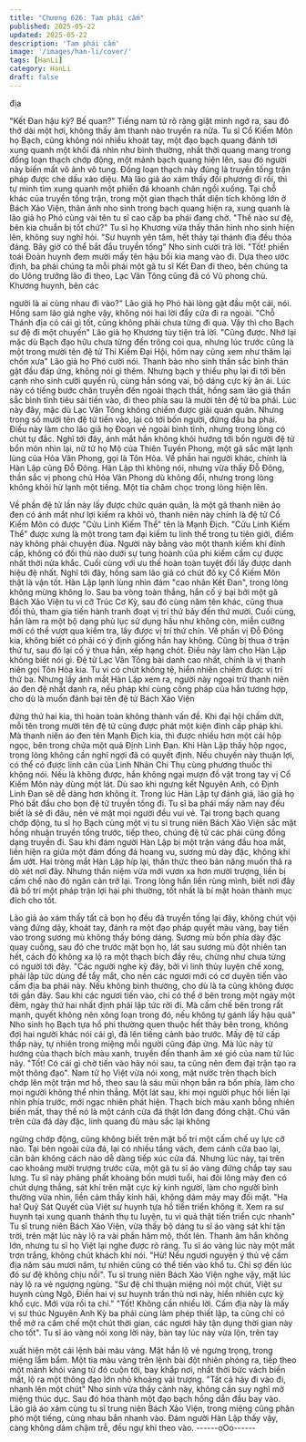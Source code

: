 ```yaml
---
title: "Chương 626: Tam phái cấm"
published: 2025-05-22
updated: 2025-05-22
description: 'Tam phái cấm'
image: '/images/han-li/cover/'
tags: [HanLi]
category: HanLi
draft: false
---
```


địa

"Kết Đan hậu kỳ? Bế quan?" Tiếng nam tử rõ ràng giật mình ngớ
ra, sau đó thở dài một hơi, không thấy âm thanh nào truyền ra
nữa.
Tu sĩ Cổ Kiếm Môn họ Bạch, cũng không nói nhiều khoát tay, một
đạo bạch quang đánh tới xung quanh một khối đá nhìn như bình
thường, nhất thời quang mang trong đống loạn thạch chớp động,
một mảnh bạch quang hiện lên, sau đó người này biến mất vô
ảnh vô tung.
Đống loạn thạch này đúng là truyền tống trận pháp được che dấu
xảo diệu.
Mà lão giả áo xám thấy đối phương đi rồi, thì tự mình tìm xung
quanh một phiến đá khoanh chân ngồi xuống.
Tại chỗ khác của truyền tống trận, trong một gian thạch thất diện
tích không lớn ở Bách Xảo Viện, thân ảnh nho sinh trong bạch
quang hiện ra, xung quanh là lão giả họ Phó cùng vài tên tu sĩ cao
cấp ba phái đang chờ.
"Thế nào sư đệ, bên kia chuẩn bị tốt chứ?" Tu sĩ họ Khương vừa
thấy thân hình nho sinh hiện lên, không suy nghĩ hỏi.
"Sư huynh yên tâm, hết thảy tại thánh địa đều thỏa đáng. Bây giờ
có thể bắt đầu truyền tống" Nho sinh cười trả lời.
"Tốt! phiền toái Đoàn huynh đem mười mấy tên hậu bối kia mang
vào đi. Dựa theo ước định, ba phái chúng ta mỗi phái một gã tu sĩ
Kết Đan đi theo, bên chúng ta do Uông trưởng lão đi theo, Lạc
Vân Tông cũng đã có Vũ phong chủ. Khương huynh, bên các

người là ai cùng nhau đi vào?" Lão giả họ Phó hài lòng gật đầu
một cái, nói.
Hồng sam lão giả nghe vậy, không nói hai lời đẩy cửa đi ra ngoài.
"Chỗ Thánh địa có cái gì tốt, cũng không phải chưa từng đi qua.
Vậy thì cho Bạch sư đệ đi một chuyến" Lão giả họ Khương tùy
tiện trả lời.
"Cũng được. Nhớ lại mặc dù Bạch đạo hữu chưa từng đến trông
coi qua, nhưng lúc trước cũng là một trong mười tên đệ tử Thí
Kiếm Đại Hội, hôm nay cũng xem như thăm lại chốn xưa" Lão giả
họ Phó cười nói.
Thanh bào nho sinh thần sắc bình thản gật đầu đáp ứng, không
nói gì thêm.
Nhưng bạch y thiếu phụ lại đi tới bên cạnh nho sinh cười quyến
rũ, cùng hắn sóng vai, bộ dáng cực kỳ ân ái.
Lúc này có tiếng bước chân truyền đến ngoài thạch thất, hồng
sam lão giả thần sắc bình tĩnh tiêu sái tiến vào, đi theo phía sau là
mười tên đệ tử ba phái.
Lúc này đây, mặc dù Lạc Vân Tông không chiếm được giải quán
quân. Nhưng trong số mười tên đệ tử tiến vào, lại có tới bốn
người, đứng đầu ba phái.
Điều này làm cho lão giả họ Đoạn vẻ ngoài bình tĩnh, nhưng trong
lòng có chút tự đắc.
Nghĩ tới đây, ánh mắt hắn không khỏi hướng tới bồn người đệ tử
bổn môn nhìn lại, nữ tử họ Mộ của Thiên Tuyền Phong, một gã
sắc mặt lạnh lùng của Hỏa Vân Phong, gọi là Tôn Hỏa.
Về phần hai người khác, chính là Hàn Lập cũng Đỗ Đông.
Hàn Lập thì không nói, nhưng vừa thấy Đỗ Đông, thần sắc vị
phong chủ Hỏa Vân Phong dù không đổi, nhưng trong lòng không
khỏi hừ lạnh một tiếng. Một tia châm chọc trong lòng hiện lên.

Về phần đệ tử lần này lấy được chức quán quân, là một gã thanh
niên áo đen có ánh mắt như lợi kiếm ra khỏi vỏ, thanh niên này
chính là đệ tử Cổ Kiếm Môn có được "Cửu Linh Kiếm Thể" tên là
Mạnh Địch.
"Cửu Linh Kiếm Thể" được xưng là một trong tam đại kiếm tu linh
thể trong tu tiên giới, điểm này không phải chuyện đùa. Người
này bằng vào một thanh kiếm khí đỉnh cấp, không có đối thủ nào
dưới sự tung hoành của phi kiếm cầm cự được nhất thời nửa
khắc. Cuối cùng với ưu thế hoàn toàn tuyệt đối lấy được danh
hiệu đệ nhất.
Nghĩ tới đây, hồng sam lão giả có chút đố kỵ Cổ Kiếm Môn thật là
vận tốt.
Hàn Lập lạnh lùng nhìn đám "cao nhân Kết Đan", trong lòng
không mừng không lo.
Sau ba vòng toàn thắng, hắn cố ý bại bởi một gã Bách Xảo Viện
tu vi cỡ Trúc Cơ Kỳ, sau đó cùng năm tên khác, cũng thua đối
thủ, tham gia tiến hành tranh đoạt vị trí thứ bảy đến thứ mười.
Cuối cùng, hắn làm ra một bộ dạng phù lục sử dụng hầu như
không còn, miễn cưỡng mới có thể vượt qua kiểm tra, lấy được vị
trí thứ chín.
Về phần vị Đỗ Đông kia, không biết có phải có ý định giống hắn
hay không. Cũng bị thua ở trận thứ tư, sau đó lại cố ý thua hắn,
xếp hạng chót.
Điều này làm cho Hàn Lập không biết nói gì.
Đệ tử Lạc Vân Tông bài danh cao nhất, chính là vị thanh niên gọi
Tôn Hỏa kia. Tu vi có chút không tệ, hiển nhiên chiếm được vị trí
thứ ba.
Nhưng lấy ánh mắt Hàn Lập xem ra, người này ngoại trừ thanh
niên áo đen đệ nhất danh ra, nếu pháp khí cùng công pháp của
hắn tương hợp, cho dù là muốn đánh bại tên đệ tử Bách Xảo Viện

đứng thứ hai kia, thì hoàn toàn không thành vấn đề.
Khi đại hội chấm dứt, mỗi tên trong mười tên đệ tử cũng được
phát một kiện đỉnh cấp pháp khí. Mà thanh niên áo đen tên Mạnh
Địch kia, thì được nhiều hơn một cái hộp ngọc, bên trong chứa
một quả Định Linh Đan.
Khi Hàn Lập thấy hộp ngọc, trong lòng không cần nghĩ ngợi đã có
quyết định.
Nếu chuyến này thuận lợi, có thể có được linh căn của Linh Nhãn
Chi Thụ cùng phương thuốc thì không nói. Nếu là không được,
hắn không ngại mượn đồ vật trong tay vị Cổ Kiếm Môn này dùng
một lát.
Dù sao khi ngưng kết Nguyên Anh, có Định Linh Đan sẽ dễ dàng
hơn không ít.
Trong lúc Hàn Lập tự đánh giá, lão giả họ Phó bắt đầu cho bọn đệ
tử truyền tống đi.
Tu sĩ ba phái mấy năm nay đếu biết là sẽ đi đâu, nên vẻ mặt mọi
người đều vui vẻ.
Tại trong bạch quang chớp động, tu sĩ họ Bạch cùng một vị tu sĩ
trung niên Bách Xảo Viện sắc mặt hồng nhuận truyền tống trước,
tiếp theo, chúng đệ tử các phái cũng đồng dạng truyền đi.
Sau khi đám người Hàn Lập bị một trận váng đầu hoa mắt, liền
hiện ra giữa một đám đống đá hoang vu, sương mù dày đặc,
không khí ẩm ướt.
Hai tròng mắt Hàn Lập híp lại, thần thức theo bản năng muốn thả
ra dò xét nơi đây. Nhưng thần niệm vừa mới vươn xa hơn mười
trượng, liền bị cấm chế nào đó ngăn cản trở lại.
Trong lòng hắn liền rùng mình, biết nơi đây đã bố trí một pháp
trận lợi hại phi thường, tốt nhất là bí mật hoàn thành mục đích
cho tốt.

Lão giả áo xám thấy tất cả bọn họ đều đã truyền tống lại đây,
không chút vội vàng đứng dậy, khoát tay, đánh ra một đạo pháp
quyết màu vàng, bay tiến vào trong sương mù không thấy bóng
dáng.
Sương mù bốn phía dày đặc quay cuồng, sau đó che trước mặt
bọn họ, lát sau sương mù đột nhiên tan hết, cách đó không xa lộ
ra một thạch bích đầy rêu, chừng như chưa từng có người tới
đây.
"Các người nghe kỹ đây, bởi vì linh thủy luyện chế xong, phải lập
tức dùng để tẩy mắt, cho nên các ngươi mới có cơ duyên tiến vào
cấm địa ba phái này. Nếu không bình thường, cho dù là ta cũng
không được tới gần đây. Sau khi các ngươi tiến vào, chỉ có thể ở
bên trong một ngày một đêm, ngày thứ hai nhất định phải lập tức
rời đi. Mà cấm chế bên trong rất mạnh, quyết không nên xông
loạn trong đó, nếu không tự gánh lấy hậu quả" Nho sinh họ Bạch
tựa hồ phi thường quen thuộc hết thảy bên trong, không đợi hai
người khác nói cái gì, đã lên tiếng cảnh báo trước.
Mấy đệ tử cấp thấp này, tự nhiên trong miệng mỗi người cũng
đáp ứng.
Mà lúc này từ hướng của thạch bích màu xanh, truyền đến thanh
âm xé gió của nam tử lúc nãy.
"Tốt! Có cái gì chờ tiến vào hãy nói sau, ta cũng nên đem đại trận
tạo ra một thông đạo".
Nam tử họ Việt vừa nói xong, mặt nước trên thạch bích chớp lên
một trận mơ hồ, theo sau là sáu mũi nhọn bắn ra bốn phía, làm
cho mọi người không thể nhìn thẳng.
Một lát sau, khi mọi người phục hồi liền lại nhìn phía trước, mới
ngạc nhiên phát hiện.
Thạch bích màu xanh bỗng nhiên biến mất, thay thế nó là một
cánh cửa đá thật lớn đang đóng chặt.
Chú văn trên cửa đá dày đặc, linh quang đủ màu sắc lại không

ngừng chớp động, cũng không biết trên mặt bố trí một cấm chế
uy lực cỡ nào. Tại bên ngoài cửa đá, lại có nhiều tầng vách, đem
cánh cửa bao lại, căn bản không cách nào dễ dàng tiếp xúc cửa
đá.
Nhưng lúc này, tại trên cao khoảng mười trượng trước cửa, một
gã tu sĩ áo vàng đứng chắp tay sau lưng.
Tu sĩ này phảng phất khoảng bốn mươi tuổi, hai đôi lông mày đen
có chút dựng thẳng, sát khí trên mặt cực kỳ kinh người, làm cho
người bình thường vừa nhìn, liền cảm thấy kinh hãi, không dám
mảy may đối mặt.
"Ha ha! Quỷ Sát Quyết của Việt sư huynh tựa hồ tiến triển không
ít. Xem ra sư huynh tại xung quanh thánh thụ tu luyện, tu vi quả
thật tiến triển cực nhanh" Tu sĩ trung niên Bách Xảo Viện, vừa
thấy bộ dáng tu sĩ áo vàng sát khí tận trời, trên mặt lúc này lộ ra
vài phần hâm mộ, thốt lên.
Thanh âm hắn không lớn, nhưng tu sĩ họ Việt lại nghe được rõ
ràng. Tu sĩ áo vàng lúc này một mắt trợn trắng, không chút khách
khí nói.
"Hừ! Nếu ngươi nguyện ý thủ vệ cấm địa năm sáu mươi năm, tự
nhiên cũng có thể tiến vào khổ tu. Chỉ sợ đến lúc đó sư đệ không
chịu nổi".
Tu sĩ trung niên Bách Xảo Viện nghe vậy, mặt lúc này lộ ra vẻ
ngượng ngùng.
"Sư đệ chỉ thuận miệng nói một chút, Việt sư huynh cùng Ngô,
Điền hai vị sư huynh trấn thủ nơi này, hiển nhiên cực kỳ khổ cực.
Mới vừa rồi ta chỉ."
"Tốt! Không cần nhiều lời. Cấm địa này là mấy vị sư thúc Nguyên
Anh Kỳ ba phái cùng làm phép thiết lập, ta cũng chỉ có thể mở ra
cấm chế một chút thời gian, các ngươi hãy tận dụng thời gian này
cho tốt".
Tu sĩ áo vàng nói xong lời này, bàn tay lúc này vừa lộn, trên tay

xuất hiện một cái lệnh bài màu vàng.
Mặt hắn lộ vẻ ngưng trọng, trong miệng lẩm bẩm.
Một tia màu vàng trên lệnh bài đột nhiên phóng ra, tiếp theo một
mảnh khói vàng từ đó cuộn tới, bay khắp nơi, nhất thời bức vách
biến mất, lộ ra một thông đạo lớn nhỏ khoảng vài trượng.
"Tất cả hãy đi vào đi, nhanh lên một chút" Nho sinh vửa thấy cảnh
này, không cần suy nghĩ mở miệng thúc dục. Sau đó hóa thành
một đạo bạch hồng dẫn đầu bay vào.
Lão giả áo xám cùng tu sĩ trung niên Bách Xảo Viện, trong miệng
cũng phân phó một tiếng, cùng nhau bắn nhanh vào.
Đám người Hàn Lập thấy vậy, càng không dám chậm trễ, đều
ngự khí theo vào.
------oOo------
